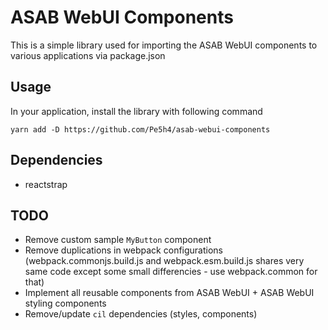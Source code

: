 # ASAB WebUI Components

This is a simple library used for importing the ASAB WebUI components to various applications via package.json

## Usage

In your application, install the library with following command

```
yarn add -D https://github.com/Pe5h4/asab-webui-components
```
## Dependencies

- reactstrap

## TODO

- Remove custom sample `MyButton` component
- Remove duplications in webpack configurations (webpack.commonjs.build.js and webpack.esm.build.js shares very same code except some small differencies - use webpack.common for that)
- Implement all reusable components from ASAB WebUI + ASAB WebUI styling components
- Remove/update `cil` dependencies (styles, components)
